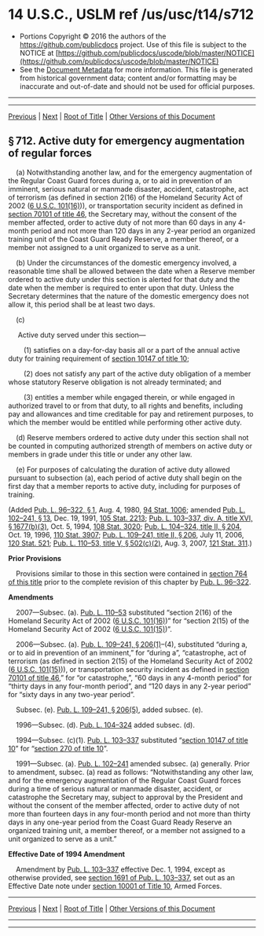 ---
---

# 14 U.S.C., USLM ref /us/usc/t14/s712

* Portions Copyright © 2016 the authors of the https://github.com/publicdocs project.
  Use of this file is subject to the NOTICE at [https://github.com/publicdocs/uscode/blob/master/NOTICE](https://github.com/publicdocs/uscode/blob/master/NOTICE)
* See the [Document Metadata](././../../../../..//README.md) for more information.
  This file is generated from historical government data; content and/or formatting may be inaccurate and out-of-date and should not be used for official purposes.

----------
----------

[Previous](./../../../../..//us/usc/t14/ptII/ch21/m__us_usc_t14_s711.md) | [Next](./../../../../..//us/usc/t14/ptII/ch21/m__us_usc_t14_s713.md) | [Root of Title](./../../../../../) | [Other Versions of this Document](https://publicdocs.github.io/go/links?ns=uslm&ref=%2Fus%2Fusc%2Ft14%2Fs712)

## § 712. Active duty for emergency augmentation of regular forces

    (a) Notwithstanding another law, and for the emergency augmentation of the Regular Coast Guard forces during a, or to aid in prevention of an imminent, serious natural or manmade disaster, accident, catastrophe, act of terrorism (as defined in section 2(16) of the Homeland Security Act of 2002 ([6 U.S.C. 101(16)][/us/usc/t6/s101/16])), or transportation security incident as defined in [section 70101 of title 46][/us/usc/t46/s70101], the Secretary may, without the consent of the member affected, order to active duty of not more than 60 days in any 4-month period and not more than 120 days in any 2-year period an organized training unit of the Coast Guard Ready Reserve, a member thereof, or a member not assigned to a unit organized to serve as a unit.

    (b) Under the circumstances of the domestic emergency involved, a reasonable time shall be allowed between the date when a Reserve member ordered to active duty under this section is alerted for that duty and the date when the member is required to enter upon that duty. Unless the Secretary determines that the nature of the domestic emergency does not allow it, this period shall be at least two days.

    (c)

     Active duty served under this section—

        (1) satisfies on a day-for-day basis all or a part of the annual active duty for training requirement of [section 10147 of title 10][/us/usc/t10/s10147];

        (2) does not satisfy any part of the active duty obligation of a member whose statutory Reserve obligation is not already terminated; and

        (3) entitles a member while engaged therein, or while engaged in authorized travel to or from that duty, to all rights and benefits, including pay and allowances and time creditable for pay and retirement purposes, to which the member would be entitled while performing other active duty.

    (d) Reserve members ordered to active duty under this section shall not be counted in computing authorized strength of members on active duty or members in grade under this title or under any other law.

    (e) For purposes of calculating the duration of active duty allowed pursuant to subsection (a), each period of active duty shall begin on the first day that a member reports to active duty, including for purposes of training.

(Added [Pub. L. 96–322, § 1][/us/pl/96/322/s1], Aug. 4, 1980, [94 Stat. 1006][/us/stat/94/1006]; amended [Pub. L. 102–241, § 13][/us/pl/102/241/s13], Dec. 19, 1991, [105 Stat. 2213][/us/stat/105/2213]; [Pub. L. 103–337, div. A, title XVI, § 1677(b)(3)][/us/pl/103/337/s1677/b/3], Oct. 5, 1994, [108 Stat. 3020][/us/stat/108/3020]; [Pub. L. 104–324, title II, § 204][/us/pl/104/324/s204], Oct. 19, 1996, [110 Stat. 3907][/us/stat/110/3907]; [Pub. L. 109–241, title II, § 206][/us/pl/109/241/s206], July 11, 2006, [120 Stat. 521][/us/stat/120/521]; [Pub. L. 110–53, title V, § 502(c)(2)][/us/pl/110/53/s502/c/2], Aug. 3, 2007, [121 Stat. 311][/us/stat/121/311].)

 __Prior Provisions__ 

    Provisions similar to those in this section were contained in [section 764 of this title][/us/usc/t14/s764] prior to the complete revision of this chapter by [Pub. L. 96–322][/us/pl/96/322].

 __Amendments__ 

    2007—Subsec. (a). [Pub. L. 110–53][/us/pl/110/53] substituted “section 2(16) of the Homeland Security Act of 2002 ([6 U.S.C. 101(16)][/us/usc/t6/s101/16])” for “section 2(15) of the Homeland Security Act of 2002 ([6 U.S.C. 101(15)][/us/usc/t6/s101/15])”.

    2006—Subsec. (a). [Pub. L. 109–241, § 206(1)][/us/pl/109/241/s206/1]–(4), substituted “during a, or to aid in prevention of an imminent,” for “during a”, “catastrophe, act of terrorism (as defined in section 2(15) of the Homeland Security Act of 2002 ([6 U.S.C. 101(15)][/us/usc/t6/s101/15])), or transportation security incident as defined in [section 70101 of title 46][/us/usc/t46/s70101],” for “or catastrophe,”, “60 days in any 4-month period” for “thirty days in any four-month period”, and “120 days in any 2-year period” for “sixty days in any two-year period”.

    Subsec. (e). [Pub. L. 109–241, § 206(5)][/us/pl/109/241/s206/5], added subsec. (e).

    1996—Subsec. (d). [Pub. L. 104–324][/us/pl/104/324] added subsec. (d).

    1994—Subsec. (c)(1). [Pub. L. 103–337][/us/pl/103/337] substituted “[section 10147 of title 10][/us/usc/t10/s10147]” for “[section 270 of title 10][/us/usc/t10/s270]”.

    1991—Subsec. (a). [Pub. L. 102–241][/us/pl/102/241] amended subsec. (a) generally. Prior to amendment, subsec. (a) read as follows: “Notwithstanding any other law, and for the emergency augmentation of the Regular Coast Guard forces during a time of serious natural or manmade disaster, accident, or catastrophe the Secretary may, subject to approval by the President and without the consent of the member affected, order to active duty of not more than fourteen days in any four-month period and not more than thirty days in any one-year period from the Coast Guard Ready Reserve an organized training unit, a member thereof, or a member not assigned to a unit organized to serve as a unit.”

 __Effective Date of 1994 Amendment__ 

    Amendment by [Pub. L. 103–337][/us/pl/103/337] effective Dec. 1, 1994, except as otherwise provided, see [section 1691 of Pub. L. 103–337][/us/pl/103/337/s1691], set out as an Effective Date note under [section 10001 of Title 10][/us/usc/t10/s10001], Armed Forces.

----------

[Previous](./../../../../..//us/usc/t14/ptII/ch21/m__us_usc_t14_s711.md) | [Next](./../../../../..//us/usc/t14/ptII/ch21/m__us_usc_t14_s713.md) | [Root of Title](./../../../../../) | [Other Versions of this Document](https://publicdocs.github.io/go/links?ns=uslm&ref=%2Fus%2Fusc%2Ft14%2Fs712)

----------
----------

[/us/usc/t6/s101/16]: https://publicdocs.github.io/go/links?ns=uslm&ref=%2Fus%2Fusc%2Ft6%2Fs101%2F16
[/us/usc/t46/s70101]: https://publicdocs.github.io/go/links?ns=uslm&ref=%2Fus%2Fusc%2Ft46%2Fs70101
[/us/usc/t10/s10147]: https://publicdocs.github.io/go/links?ns=uslm&ref=%2Fus%2Fusc%2Ft10%2Fs10147
[/us/pl/96/322/s1]: https://publicdocs.github.io/go/links?ns=uslm&ref=%2Fus%2Fpl%2F96%2F322%2Fs1
[/us/stat/94/1006]: https://publicdocs.github.io/go/links?ns=uslm&ref=%2Fus%2Fstat%2F94%2F1006
[/us/pl/102/241/s13]: https://publicdocs.github.io/go/links?ns=uslm&ref=%2Fus%2Fpl%2F102%2F241%2Fs13
[/us/stat/105/2213]: https://publicdocs.github.io/go/links?ns=uslm&ref=%2Fus%2Fstat%2F105%2F2213
[/us/pl/103/337/s1677/b/3]: https://publicdocs.github.io/go/links?ns=uslm&ref=%2Fus%2Fpl%2F103%2F337%2Fs1677%2Fb%2F3
[/us/stat/108/3020]: https://publicdocs.github.io/go/links?ns=uslm&ref=%2Fus%2Fstat%2F108%2F3020
[/us/pl/104/324/s204]: https://publicdocs.github.io/go/links?ns=uslm&ref=%2Fus%2Fpl%2F104%2F324%2Fs204
[/us/stat/110/3907]: https://publicdocs.github.io/go/links?ns=uslm&ref=%2Fus%2Fstat%2F110%2F3907
[/us/pl/109/241/s206]: https://publicdocs.github.io/go/links?ns=uslm&ref=%2Fus%2Fpl%2F109%2F241%2Fs206
[/us/stat/120/521]: https://publicdocs.github.io/go/links?ns=uslm&ref=%2Fus%2Fstat%2F120%2F521
[/us/pl/110/53/s502/c/2]: https://publicdocs.github.io/go/links?ns=uslm&ref=%2Fus%2Fpl%2F110%2F53%2Fs502%2Fc%2F2
[/us/stat/121/311]: https://publicdocs.github.io/go/links?ns=uslm&ref=%2Fus%2Fstat%2F121%2F311
[/us/usc/t14/s764]: https://publicdocs.github.io/go/links?ns=uslm&ref=%2Fus%2Fusc%2Ft14%2Fs764
[/us/pl/96/322]: https://publicdocs.github.io/go/links?ns=uslm&ref=%2Fus%2Fpl%2F96%2F322
[/us/pl/110/53]: https://publicdocs.github.io/go/links?ns=uslm&ref=%2Fus%2Fpl%2F110%2F53
[/us/usc/t6/s101/16]: https://publicdocs.github.io/go/links?ns=uslm&ref=%2Fus%2Fusc%2Ft6%2Fs101%2F16
[/us/usc/t6/s101/15]: https://publicdocs.github.io/go/links?ns=uslm&ref=%2Fus%2Fusc%2Ft6%2Fs101%2F15
[/us/pl/109/241/s206/1]: https://publicdocs.github.io/go/links?ns=uslm&ref=%2Fus%2Fpl%2F109%2F241%2Fs206%2F1
[/us/usc/t6/s101/15]: https://publicdocs.github.io/go/links?ns=uslm&ref=%2Fus%2Fusc%2Ft6%2Fs101%2F15
[/us/usc/t46/s70101]: https://publicdocs.github.io/go/links?ns=uslm&ref=%2Fus%2Fusc%2Ft46%2Fs70101
[/us/pl/109/241/s206/5]: https://publicdocs.github.io/go/links?ns=uslm&ref=%2Fus%2Fpl%2F109%2F241%2Fs206%2F5
[/us/pl/104/324]: https://publicdocs.github.io/go/links?ns=uslm&ref=%2Fus%2Fpl%2F104%2F324
[/us/pl/103/337]: https://publicdocs.github.io/go/links?ns=uslm&ref=%2Fus%2Fpl%2F103%2F337
[/us/usc/t10/s10147]: https://publicdocs.github.io/go/links?ns=uslm&ref=%2Fus%2Fusc%2Ft10%2Fs10147
[/us/usc/t10/s270]: https://publicdocs.github.io/go/links?ns=uslm&ref=%2Fus%2Fusc%2Ft10%2Fs270
[/us/pl/102/241]: https://publicdocs.github.io/go/links?ns=uslm&ref=%2Fus%2Fpl%2F102%2F241
[/us/pl/103/337]: https://publicdocs.github.io/go/links?ns=uslm&ref=%2Fus%2Fpl%2F103%2F337
[/us/pl/103/337/s1691]: https://publicdocs.github.io/go/links?ns=uslm&ref=%2Fus%2Fpl%2F103%2F337%2Fs1691
[/us/usc/t10/s10001]: https://publicdocs.github.io/go/links?ns=uslm&ref=%2Fus%2Fusc%2Ft10%2Fs10001


